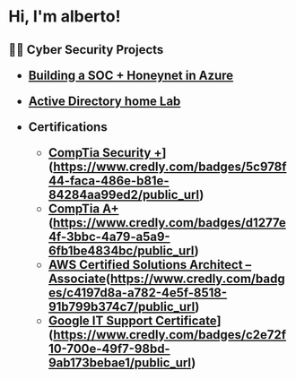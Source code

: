 <h1>Hi, I'm alberto! 

<h2>👨‍💻 Cyber Security Projects

- [Building a SOC + Honeynet in Azure](https://github.com/tico15/Building-a-SOC-Honeynet-in-Azure#building-a-soc-honeynet-in-azure)  

- [Active Directory home Lab](https://github.com/albertoperalta1/Active-Directory)

- Certifications
  - [CompTia Security +]([)](https://www.credly.com/badges/5c978f44-faca-486e-b81e-84284aa99ed2/public_url) 
  - [CompTia A+]([)(https://www.credly.com/badges/d1277e4f-3bbc-4a79-a5a9-6fb1be4834bc/public_url)  
  - [AWS Certified Solutions Architect – Associate]([)(https://www.credly.com/badges/c4197d8a-a782-4e5f-8518-91b799b374c7/public_url)
  - [Google IT Support Certificate]([)](https://www.credly.com/badges/c2e72f10-700e-49f7-98bd-9ab173bebae1/public_url)


